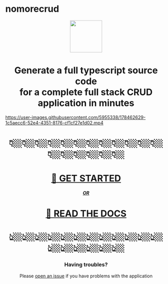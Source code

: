# nomorecrud



<p align="center">
  <img height="100" src="https://user-images.githubusercontent.com/5955338/178928183-a20a567f-844a-43a3-b532-60032791a78c.png"/>
</p>

  
 <h1 align="center">Generate a full typescript source code <br/>for a complete full stack CRUD application in minutes</h1>
  
  

https://user-images.githubusercontent.com/5955338/178462629-1c5aecc6-52e4-4351-8176-cf1cf27e1d02.mp4
<p align="center">

  <h1 align="center">👇🏼👇🏼👇🏼👇🏼👇🏼👇🏼👇🏼👇🏼👇🏼👇🏼👇🏼👇🏼👇🏼👇🏼👇🏼👇🏼👇🏼👇🏼</h1>

<h1 align="center"><a href="https://nomorecrud.apperside.com">🚀 GET STARTED<a/></h1>
  <h5 align="center"><a href="https://nomorecrud.apperside.com/docs">OR<a/></h5>
<h1 align="center"><a href="https://nomorecrud.apperside.com/docs">🧐 READ THE DOCS<a/></h1>
<h1 align="center">👆🏼👆🏼👆🏼👆🏼👆🏼👆🏼👆🏼👆🏼👆🏼👆🏼👆🏼👆🏼👆🏼👆🏼👆🏼👆🏼👆🏼👆🏼</h1>
  
  <h3 align="center">Having troubles?</h5>
  <p align="center">Please <a href="https://github.com/apperside/nomorecrud">open an issue</a> if you have problems with the application</p>



  
</p>

